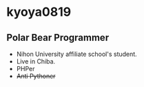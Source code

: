 # kyoya0819

## Polar Bear Programmer

- Nihon University affiliate school's student.
- Live in Chiba.
- PHPer
- ~~Anti Pythoner~~
